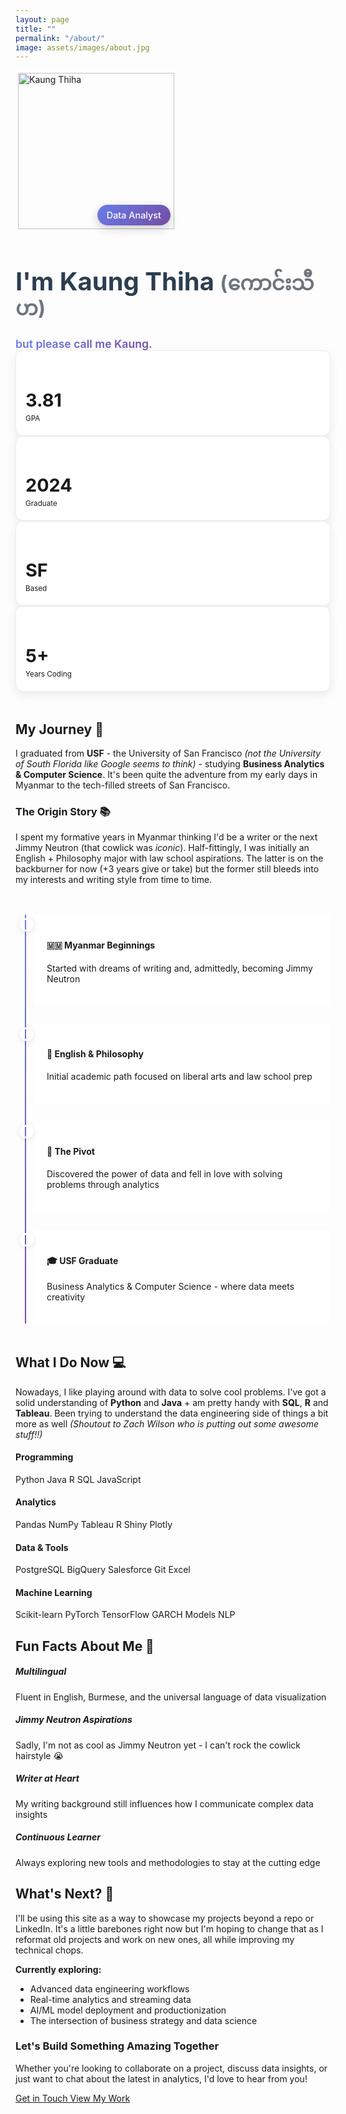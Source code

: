 ```yaml
---
layout: page
title: ""
permalink: "/about/"
image: assets/images/about.jpg
---
```


<div class="about-hero mb-5">
  <div class="row align-items-center">
    <div class="col-lg-4 mb-4 mb-lg-0">
      <div class="about-image-container">
        <img src="{{ site.baseurl }}/assets/images/about.jpg" alt="Kaung Thiha" class="img-fluid rounded-circle shadow-lg about-profile-img">
        <div class="about-badge">
          <i class="fas fa-chart-line"></i>
          <span>Data Analyst</span>
        </div>
      </div>
    </div>
    <div class="col-lg-8">
      <div class="about-content">
        <h1 class="about-title serif-font mb-4">I'm Kaung Thiha <span class="burmese-name">(ကောင်းသီဟ)</span></h1>
        <div class="about-subtitle mb-4">
          <span class="highlight">but please call me Kaung.</span>
        </div>
        <div class="about-stats row g-3 mb-4">
          <div class="col-6 col-md-3">
            <div class="stat-box text-center">
              <h3 class="stat-number text-primary">3.81</h3>
              <small class="text-muted">GPA</small>
            </div>
          </div>
          <div class="col-6 col-md-3">
            <div class="stat-box text-center">
              <h3 class="stat-number text-success">2024</h3>
              <small class="text-muted">Graduate</small>
            </div>
          </div>
          <div class="col-6 col-md-3">
            <div class="stat-box text-center">
              <h3 class="stat-number text-warning">SF</h3>
              <small class="text-muted">Based</small>
            </div>
          </div>
          <div class="col-6 col-md-3">
            <div class="stat-box text-center">
              <h3 class="stat-number text-info">5+</h3>
              <small class="text-muted">Years Coding</small>
            </div>
          </div>
        </div>
      </div>
    </div>
  </div>
</div>

## My Journey 🚀

I graduated from **USF** - the University of San Francisco _(not the University of South Florida like Google seems to think)_ - studying **Business Analytics & Computer Science**. It's been quite the adventure from my early days in Myanmar to the tech-filled streets of San Francisco.

### The Origin Story 📚

I spent my formative years in Myanmar thinking I'd be a writer or the next Jimmy Neutron (that cowlick was _iconic_). Half-fittingly, I was initially an English + Philosophy major with law school aspirations. The latter is on the backburner for now (+3 years give or take) but the former still bleeds into my interests and writing style from time to time.

<div class="journey-timeline mb-5">
  <div class="timeline-item">
    <div class="timeline-marker bg-primary"></div>
    <div class="timeline-content">
      <h4>🇲🇲 Myanmar Beginnings</h4>
      <p>Started with dreams of writing and, admittedly, becoming Jimmy Neutron</p>
    </div>
  </div>
  <div class="timeline-item">
    <div class="timeline-marker bg-success"></div>
    <div class="timeline-content">
      <h4>📖 English & Philosophy</h4>
      <p>Initial academic path focused on liberal arts and law school prep</p>
    </div>
  </div>
  <div class="timeline-item">
    <div class="timeline-marker bg-warning"></div>
    <div class="timeline-content">
      <h4>🔄 The Pivot</h4>
      <p>Discovered the power of data and fell in love with solving problems through analytics</p>
    </div>
  </div>
  <div class="timeline-item">
    <div class="timeline-marker bg-info"></div>
    <div class="timeline-content">
      <h4>🎓 USF Graduate</h4>
      <p>Business Analytics & Computer Science - where data meets creativity</p>
    </div>
  </div>
</div>

## What I Do Now 💻

Nowadays, I like playing around with data to solve cool problems. I've got a solid understanding of **Python** and **Java** + am pretty handy with **SQL**, **R** and **Tableau**. Been trying to understand the data engineering side of things a bit more as well _(Shoutout to Zach Wilson who is putting out some awesome stuff!!)_

<div class="skills-grid row g-4 mb-5">
  <div class="col-md-6">
    <div class="skill-category p-4 bg-light rounded-lg">
      <h4 class="skill-category-title">
        <i class="fas fa-code text-primary me-2"></i>Programming
      </h4>
      <div class="skill-tags">
        <span class="skill-tag">Python</span>
        <span class="skill-tag">Java</span>
        <span class="skill-tag">R</span>
        <span class="skill-tag">SQL</span>
        <span class="skill-tag">JavaScript</span>
      </div>
    </div>
  </div>
  <div class="col-md-6">
    <div class="skill-category p-4 bg-light rounded-lg">
      <h4 class="skill-category-title">
        <i class="fas fa-chart-bar text-success me-2"></i>Analytics
      </h4>
      <div class="skill-tags">
        <span class="skill-tag">Pandas</span>
        <span class="skill-tag">NumPy</span>
        <span class="skill-tag">Tableau</span>
        <span class="skill-tag">R Shiny</span>
        <span class="skill-tag">Plotly</span>
      </div>
    </div>
  </div>
  <div class="col-md-6">
    <div class="skill-category p-4 bg-light rounded-lg">
      <h4 class="skill-category-title">
        <i class="fas fa-database text-warning me-2"></i>Data & Tools
      </h4>
      <div class="skill-tags">
        <span class="skill-tag">PostgreSQL</span>
        <span class="skill-tag">BigQuery</span>
        <span class="skill-tag">Salesforce</span>
        <span class="skill-tag">Git</span>
        <span class="skill-tag">Excel</span>
      </div>
    </div>
  </div>
  <div class="col-md-6">
    <div class="skill-category p-4 bg-light rounded-lg">
      <h4 class="skill-category-title">
        <i class="fas fa-brain text-danger me-2"></i>Machine Learning
      </h4>
      <div class="skill-tags">
        <span class="skill-tag">Scikit-learn</span>
        <span class="skill-tag">PyTorch</span>
        <span class="skill-tag">TensorFlow</span>
        <span class="skill-tag">GARCH Models</span>
        <span class="skill-tag">NLP</span>
      </div>
    </div>
  </div>
</div>

## Fun Facts About Me 🎯

<div class="fun-facts row g-4 mb-5">
  <div class="col-md-6">
    <div class="fact-card p-4 rounded-lg border">
      <div class="fact-icon mb-3">
        <i class="fas fa-globe-asia text-primary" style="font-size: 2rem;"></i>
      </div>
      <h5>Multilingual</h5>
      <p class="text-muted mb-0">Fluent in English, Burmese, and the universal language of data visualization</p>
    </div>
  </div>
  <div class="col-md-6">
    <div class="fact-card p-4 rounded-lg border">
      <div class="fact-icon mb-3">
        <i class="fas fa-hair-dryer text-warning" style="font-size: 2rem;"></i>
      </div>
      <h5>Jimmy Neutron Aspirations</h5>
      <p class="text-muted mb-0">Sadly, I'm not as cool as Jimmy Neutron yet - I can't rock the cowlick hairstyle 😭</p>
    </div>
  </div>
  <div class="col-md-6">
    <div class="fact-card p-4 rounded-lg border">
      <div class="fact-icon mb-3">
        <i class="fas fa-book text-success" style="font-size: 2rem;"></i>
      </div>
      <h5>Writer at Heart</h5>
      <p class="text-muted mb-0">My writing background still influences how I communicate complex data insights</p>
    </div>
  </div>
  <div class="col-md-6">
    <div class="fact-card p-4 rounded-lg border">
      <div class="fact-icon mb-3">
        <i class="fas fa-hammer text-info" style="font-size: 2rem;"></i>
      </div>
      <h5>Continuous Learner</h5>
      <p class="text-muted mb-0">Always exploring new tools and methodologies to stay at the cutting edge</p>
    </div>
  </div>
</div>

## What's Next? 🌟

I'll be using this site as a way to showcase my projects beyond a repo or LinkedIn. It's a little barebones right now but I'm hoping to change that as I reformat old projects and work on new ones, all while improving my technical chops.

**Currently exploring:**
- Advanced data engineering workflows
- Real-time analytics and streaming data
- AI/ML model deployment and productionization
- The intersection of business strategy and data science

<div class="cta-section text-center mt-5 p-5 bg-primary text-white rounded-lg">
  <h3 class="mb-3">Let's Build Something Amazing Together</h3>
  <p class="mb-4">Whether you're looking to collaborate on a project, discuss data insights, or just want to chat about the latest in analytics, I'd love to hear from you!</p>
  <div class="cta-buttons">
    <a href="mailto:kaungthiha.3@gmail.com" class="btn btn-light btn-lg me-3 mb-2">
      <i class="fas fa-envelope me-2"></i>Get in Touch
    </a>
    <a href="{{site.baseurl}}/projects" class="btn btn-outline-light btn-lg mb-2">
      <i class="fas fa-folder-open me-2"></i>View My Work
    </a>
  </div>
</div>

<style>
.about-hero {
  margin-bottom: 3rem;
}

.about-image-container {
  position: relative;
  display: inline-block;
}

.about-profile-img {
  width: 250px;
  height: 250px;
  object-fit: cover;
  border: 4px solid white;
}

.about-badge {
  position: absolute;
  bottom: 10px;
  right: 10px;
  background: linear-gradient(135deg, #667eea 0%, #764ba2 100%);
  color: white;
  padding: 8px 15px;
  border-radius: 20px;
  font-size: 0.9rem;
  font-weight: 500;
  box-shadow: 0 5px 15px rgba(0,0,0,0.2);
}

.about-title {
  font-size: 2.5rem;
  color: #2c3e50;
  line-height: 1.2;
}

.burmese-name {
  color: #6c757d;
  font-size: 0.8em;
}

.highlight {
  background: linear-gradient(135deg, #667eea 0%, #764ba2 100%);
  -webkit-background-clip: text;
  -webkit-text-fill-color: transparent;
  background-clip: text;
  font-weight: 600;
  font-size: 1.1rem;
}

.stat-box {
  background: white;
  border-radius: 12px;
  padding: 20px 15px;
  box-shadow: 0 5px 15px rgba(0,0,0,0.08);
  border: 1px solid #e9ecef;
}

.stat-number {
  font-size: 1.8rem;
  font-weight: 700;
  margin-bottom: 5px;
}

.journey-timeline {
  position: relative;
  padding-left: 30px;
  margin: 3rem 0;
}

.journey-timeline::before {
  content: '';
  position: absolute;
  left: 15px;
  top: 0;
  bottom: 0;
  width: 2px;
  background: linear-gradient(135deg, #667eea 0%, #764ba2 100%);
}

.timeline-item {
  position: relative;
  margin-bottom: 30px;
}

.timeline-marker {
  position: absolute;
  left: -23px;
  top: 5px;
  width: 16px;
  height: 16px;
  border-radius: 50%;
  border: 3px solid white;
  box-shadow: 0 2px 10px rgba(0,0,0,0.1);
}

.timeline-content {
  background: white;
  padding: 20px;
  border-